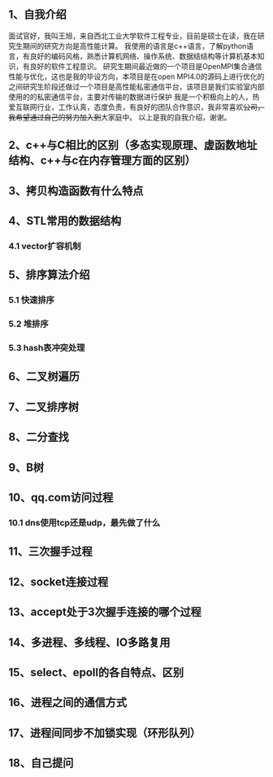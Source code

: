 ## 1、自我介绍
面试官好，我叫王旭，来自西北工业大学软件工程专业，目前是硕士在读，我在研究生期间的研究方向是高性能计算。
我使用的语言是c++语言，了解python语言，有良好的编码风格，熟悉计算机网络、操作系统、数据结结构等计算机基本知识，有良好的软件工程意识。
研究生期间最近做的一个项目是OpenMPI集合通信性能与优化，这也是我的毕设方向，本项目是在open MPI4.0的源码上进行优化的
之间研究生阶段还做过一个项目是高性能私密通信平台，该项目是我们实验室内部使用的的私密通信平台，主要对传输的数据进行保护
我是一个积极向上的人，热爱互联网行业，工作认真，态度负责，有良好的团队合作意识，我非常喜欢~~公司，我希望通过自己的努力加入到~~大家庭中。
以上是我的自我介绍，谢谢。

## 2、c++与C相比的区别（多态实现原理、虚函数地址结构、c++与c在内存管理方面的区别）
## 3、拷贝构造函数有什么特点
## 4、STL常用的数据结构
### 4.1 vector扩容机制
## 5、排序算法介绍
### 5.1 快速排序
### 5.2 堆排序
### 5.3 hash表冲突处理
## 6、二叉树遍历
## 7、二叉排序树
## 8、二分查找
## 9、B树
## 10、qq.com访问过程
### 10.1 dns使用tcp还是udp，最先做了什么
## 11、三次握手过程
## 12、socket连接过程
## 13、accept处于3次握手连接的哪个过程
## 14、多进程、多线程、IO多路复用
## 15、select、epoll的各自特点、区别
## 16、进程之间的通信方式
## 17、进程间同步不加锁实现（环形队列）
## 18、自己提问

